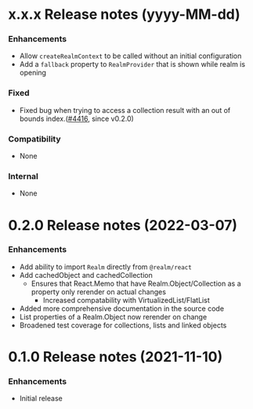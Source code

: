 x.x.x Release notes (yyyy-MM-dd)
=============================================================
### Enhancements
* Allow `createRealmContext` to be called without an initial configuration
* Add a `fallback` property to `RealmProvider` that is shown while realm is opening

### Fixed
* Fixed bug when trying to access a collection result with an out of bounds index.([#4416](https://github.com/realm/realm-js/pull/4416), since v0.2.0)

### Compatibility
* None

### Internal
* None

0.2.0 Release notes (2022-03-07)
=============================================================
### Enhancements
* Add ability to import `Realm` directly from `@realm/react`
* Add cachedObject and cachedCollection
  * Ensures that React.Memo that have Realm.Object/Collection as a property only rerender on actual changes
	* Increased compatability with VirtualizedList/FlatList
* Added more comprehensive documentation in the source code
* List properties of a Realm.Object now rerender on change
* Broadened test coverage for collections, lists and linked objects

0.1.0 Release notes (2021-11-10)
=============================================================
### Enhancements
* Initial release
